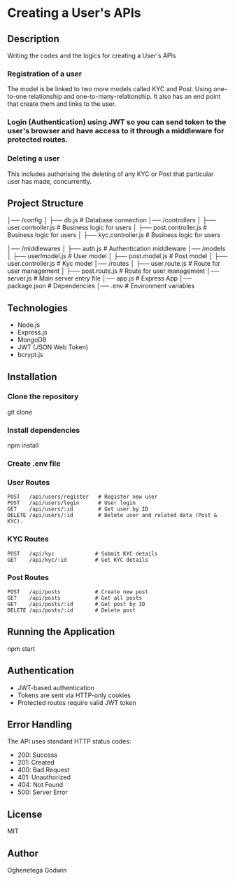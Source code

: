 # Creating a User's APIs

## Description
 Writing  the codes and the logics for creating a User's APIs 

### Registration of a user 
 The model is be linked to two more models called KYC and Post. Using one-to-one relationship and one-to-many-relationship. It also has an end point that create them and links to the user.
  
### Login (Authentication) using JWT so you can send token to the user's browser and have access to it through a middleware for protected routes.

### Deleting a user
This includes authorising the deleting of any KYC or Post that particular user has made, concurrently.

## Project Structure
│── /config
│   ├── db.js          # Database connection
│── /controllers
│   ├── user.controller.js  # Business logic for users
│   ├── post.controller.js  # Business logic for users
│   ├── kyc.controller.js  # Business logic for users

│── /middlewares
│   ├── auth.js        # Authentication middleware
│── /models
│   ├── userlmodel.js        # User model
│   ├── post.model.js        # Post model
│   ├── user.controller.js   # Kyc model
│── /routes
│   ├── user.route.js  # Route for user management
│   ├── post.route.js  # Route for user management
│── server.js         # Main server entry file
│── app.js            # Express App
│── package.json      # Dependencies
│── .env              # Environment variables

## Technologies
- Node.js
- Express.js 
- MongoDB
- JWT (JSON Web Token)
- bcrypt.js

## Installation
 ### Clone the repository
 git clone <repository-url>

 ### Install dependencies
 npm install

 ### Create .env file

### User Routes
```
POST   /api/users/register   # Register new user
POST   /api/users/login      # User login
GET    /api/users/:id        # Get user by ID
DELETE /api/users/:id        # Delete user and related data (Post & KYC).
```

### KYC Routes
```
POST   /api/kyc             # Submit KYC details
GET    /api/kyc/:id         # Get KYC details
```

### Post Routes
```
POST   /api/posts           # Create new post
GET    /api/posts           # Get all posts
GET    /api/posts/:id       # Get post by ID
DELETE /api/posts/:id       # Delete post
```

## Running the Application
 npm start 


## Authentication
- JWT-based authentication
- Tokens are sent via HTTP-only cookies
- Protected routes require valid JWT token
  
## Error Handling
The API uses standard HTTP status codes:
- 200: Success
- 201: Created
- 400: Bad Request
- 401: Unauthorized
- 404: Not Found
- 500: Server Error

## License
MIT

## Author
Oghenetega Godwin






   